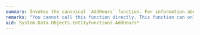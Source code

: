 ```yaml
---
summary: Invokes the canonical `AddHours` function. For information about the canonical `AddHours` function, see [Date and Time Canonical Functions](~/docs/framework/data/adonet/ef/language-reference/date-and-time-canonical-functions.md).
remarks: "You cannot call this function directly. This function can only appear within a LINQ to Entities query.  \n  \n This function is translated to a corresponding function in the database."
uid: System.Data.Objects.EntityFunctions.AddHours*
---
```

